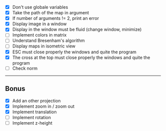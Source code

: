 - [x] Don't use globale variables
- [x] Take the path of the map in argument
- [x] If number of arguments != 2, print an error
- [x] Display image in a window
- [x] Display in the window must be fluid (change window, minimize)
- [ ] Implement colors in matrix
- [ ] Understand Bresenham's algorithm
- [ ] Display maps in isometric view
- [x] ESC must close properly the windows and quite the program
- [x] The cross at the top must close properly the windows and quite the program
- [ ] Check norm
---
## Bonus
- [x] Add an other projection
- [x] Implement zoom in / zoom out
- [x] Implement translation
- [ ] Implement rotation
- [ ] Implement z-height